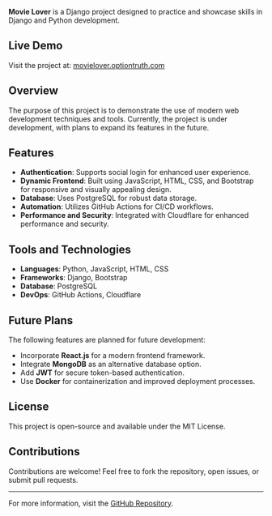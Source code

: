**Movie Lover** is a Django project designed to practice and showcase skills in Django and Python development.

## Live Demo
Visit the project at: [movielover.optiontruth.com](https://movielover.optiontruth.com)

## Overview
The purpose of this project is to demonstrate the use of modern web development techniques and tools. Currently, the project is under development, with plans to expand its features in the future.

## Features
- **Authentication**: Supports social login for enhanced user experience.
- **Dynamic Frontend**: Built using JavaScript, HTML, CSS, and Bootstrap for responsive and visually appealing design.
- **Database**: Uses PostgreSQL for robust data storage.
- **Automation**: Utilizes GitHub Actions for CI/CD workflows.
- **Performance and Security**: Integrated with Cloudflare for enhanced performance and security.

## Tools and Technologies
- **Languages**: Python, JavaScript, HTML, CSS
- **Frameworks**: Django, Bootstrap
- **Database**: PostgreSQL
- **DevOps**: GitHub Actions, Cloudflare

## Future Plans
The following features are planned for future development:
- Incorporate **React.js** for a modern frontend framework.
- Integrate **MongoDB** as an alternative database option.
- Add **JWT** for secure token-based authentication.
- Use **Docker** for containerization and improved deployment processes.

## License
This project is open-source and available under the MIT License.

## Contributions
Contributions are welcome! Feel free to fork the repository, open issues, or submit pull requests.

---
For more information, visit the [GitHub Repository](https://github.com/frank-labs/movie_lover).
